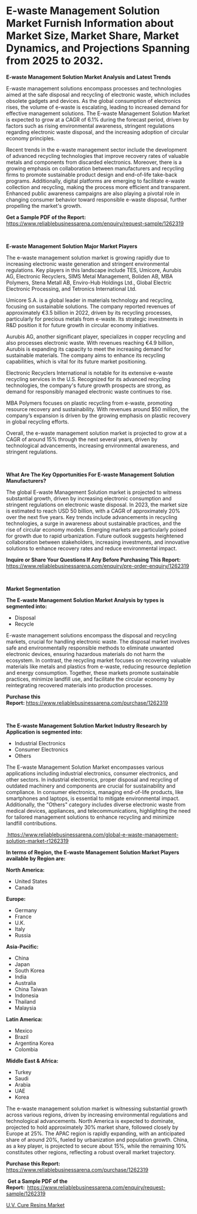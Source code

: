 <p><h1>E-waste Management Solution Market Furnish Information about Market Size, Market Share, Market Dynamics, and Projections Spanning from 2025 to 2032.</h1></p><p><strong>E-waste Management Solution Market Analysis and Latest Trends</strong></p>
<p><p>E-waste management solutions encompass processes and technologies aimed at the safe disposal and recycling of electronic waste, which includes obsolete gadgets and devices. As the global consumption of electronics rises, the volume of e-waste is escalating, leading to increased demand for effective management solutions. The E-waste Management Solution Market is expected to grow at a CAGR of 6.1% during the forecast period, driven by factors such as rising environmental awareness, stringent regulations regarding electronic waste disposal, and the increasing adoption of circular economy principles.</p><p>Recent trends in the e-waste management sector include the development of advanced recycling technologies that improve recovery rates of valuable metals and components from discarded electronics. Moreover, there is a growing emphasis on collaboration between manufacturers and recycling firms to promote sustainable product design and end-of-life take-back programs. Additionally, digital platforms are emerging to facilitate e-waste collection and recycling, making the process more efficient and transparent. Enhanced public awareness campaigns are also playing a pivotal role in changing consumer behavior toward responsible e-waste disposal, further propelling the market's growth.</p></p>
<p><strong>Get a Sample PDF of the Report:&nbsp;</strong> <a href="https://www.reliablebusinessarena.com/enquiry/request-sample/1262319?utm_campaign=1841&utm_medium=2&utm_source=Github&utm_content=ia&utm_term=24032025&utm_id=e-waste-management-solution">https://www.reliablebusinessarena.com/enquiry/request-sample/1262319</a></p>
<p>&nbsp;</p>
<p><strong>E-waste Management Solution Major Market Players</strong></p>
<p><p>The e-waste management solution market is growing rapidly due to increasing electronic waste generation and stringent environmental regulations. Key players in this landscape include TES, Umicore, Aurubis AG, Electronic Recyclers, SIMS Metal Management, Boliden AB, MBA Polymers, Stena Metall AB, Enviro-Hub Holdings Ltd., Global Electric Electronic Processing, and Tetronics International Ltd.</p><p>Umicore S.A. is a global leader in materials technology and recycling, focusing on sustainable solutions. The company reported revenues of approximately €3.5 billion in 2022, driven by its recycling processes, particularly for precious metals from e-waste. Its strategic investments in R&D position it for future growth in circular economy initiatives.</p><p>Aurubis AG, another significant player, specializes in copper recycling and also processes electronic waste. With revenues reaching €4.9 billion, Aurubis is expanding its capacity to meet the increasing demand for sustainable materials. The company aims to enhance its recycling capabilities, which is vital for its future market positioning.</p><p>Electronic Recyclers International is notable for its extensive e-waste recycling services in the U.S. Recognized for its advanced recycling technologies, the company's future growth prospects are strong, as demand for responsibly managed electronic waste continues to rise.</p><p>MBA Polymers focuses on plastic recycling from e-waste, promoting resource recovery and sustainability. With revenues around $50 million, the company’s expansion is driven by the growing emphasis on plastic recovery in global recycling efforts.</p><p>Overall, the e-waste management solution market is projected to grow at a CAGR of around 15% through the next several years, driven by technological advancements, increasing environmental awareness, and stringent regulations.</p></p>
<p>&nbsp;</p>
<p><strong>What Are The Key Opportunities For E-waste Management Solution Manufacturers?</strong></p>
<p><p>The global E-waste Management Solution market is projected to witness substantial growth, driven by increasing electronic consumption and stringent regulations on electronic waste disposal. In 2023, the market size is estimated to reach USD 50 billion, with a CAGR of approximately 20% over the next five years. Key trends include advancements in recycling technologies, a surge in awareness about sustainable practices, and the rise of circular economy models. Emerging markets are particularly poised for growth due to rapid urbanization. Future outlook suggests heightened collaboration between stakeholders, increasing investments, and innovative solutions to enhance recovery rates and reduce environmental impact.</p></p>
<p><strong>Inquire or Share Your Questions If Any Before Purchasing This Report:</strong> <a href="https://www.reliablebusinessarena.com/enquiry/pre-order-enquiry/1262319?utm_campaign=1841&utm_medium=2&utm_source=Github&utm_content=ia&utm_term=24032025&utm_id=e-waste-management-solution">https://www.reliablebusinessarena.com/enquiry/pre-order-enquiry/1262319</a></p>
<p>&nbsp;</p>
<p><strong>Market Segmentation</strong></p>
<p><strong>The E-waste Management Solution Market Analysis by types is segmented into:</strong></p>
<p><ul><li>Disposal</li><li>Recycle</li></ul></p>
<p><p>E-waste management solutions encompass the disposal and recycling markets, crucial for handling electronic waste. The disposal market involves safe and environmentally responsible methods to eliminate unwanted electronic devices, ensuring hazardous materials do not harm the ecosystem. In contrast, the recycling market focuses on recovering valuable materials like metals and plastics from e-waste, reducing resource depletion and energy consumption. Together, these markets promote sustainable practices, minimize landfill use, and facilitate the circular economy by reintegrating recovered materials into production processes.</p></p>
<p><strong>Purchase this Report:&nbsp;</strong><a href="https://www.reliablebusinessarena.com/purchase/1262319?utm_campaign=1841&utm_medium=2&utm_source=Github&utm_content=ia&utm_term=24032025&utm_id=e-waste-management-solution">https://www.reliablebusinessarena.com/purchase/1262319</a></p>
<p>&nbsp;</p>
<p><strong>The E-waste Management Solution Market Industry Research by Application is segmented into:</strong></p>
<p><ul><li>Industrial Electronics</li><li>Consumer Electronics</li><li>Others</li></ul></p>
<p><p>The E-waste Management Solution Market encompasses various applications including industrial electronics, consumer electronics, and other sectors. In industrial electronics, proper disposal and recycling of outdated machinery and components are crucial for sustainability and compliance. In consumer electronics, managing end-of-life products, like smartphones and laptops, is essential to mitigate environmental impact. Additionally, the "Others" category includes diverse electronic waste from medical devices, appliances, and telecommunications, highlighting the need for tailored management solutions to enhance recycling and minimize landfill contributions.</p></p>
<p><a href="https://www.reliablebusinessarena.com/global-e-waste-management-solution-market-r1262319?utm_campaign=1841&utm_medium=2&utm_source=Github&utm_content=ia&utm_term=24032025&utm_id=e-waste-management-solution">&nbsp;https://www.reliablebusinessarena.com/global-e-waste-management-solution-market-r1262319</a></p>
<p><strong>In terms of Region, the E-waste Management Solution Market Players available by Region are:</strong></p>
<p>
    <p> <strong> North America: </strong>
        <ul>
            <li>United States</li>
            <li>Canada</li>
        </ul>
        </p> 
    <p> <strong> Europe: </strong>
        <ul>
            <li>Germany</li>
            <li>France</li>
            <li>U.K.</li>
            <li>Italy</li>
            <li>Russia</li>
        </ul>
        </p> 
    <p> <strong> Asia-Pacific: </strong>
        <ul>
            <li>China</li>
            <li>Japan</li>
            <li>South Korea</li>
            <li>India</li>
            <li>Australia</li>
            <li>China Taiwan</li>
            <li>Indonesia</li>
            <li>Thailand</li>
            <li>Malaysia</li>
        </ul>
        </p> 
    <p> <strong> Latin America: </strong>
        <ul>
            <li>Mexico</li>
            <li>Brazil</li>
            <li>Argentina Korea</li>
            <li>Colombia</li>
        </ul>
        </p> 
    <p> <strong> Middle East & Africa: </strong>
        <ul>
            <li>Turkey</li>
            <li>Saudi</li>
            <li>Arabia</li>
            <li>UAE</li>
            <li>Korea</li>
        </ul>
    </p>
    </p>
<p><p>The e-waste management solution market is witnessing substantial growth across various regions, driven by increasing environmental regulations and technological advancements. North America is expected to dominate, projected to hold approximately 30% market share, followed closely by Europe at 25%. The APAC region is rapidly expanding, with an anticipated share of around 20%, fueled by urbanization and population growth. China, as a key player, is projected to secure about 15%, while the remaining 10% constitutes other regions, reflecting a robust overall market trajectory.</p></p>
<p><strong>Purchase this Report: </strong><a href="https://www.reliablebusinessarena.com/purchase/1262319?utm_campaign=1841&utm_medium=2&utm_source=Github&utm_content=ia&utm_term=24032025&utm_id=e-waste-management-solution">https://www.reliablebusinessarena.com/purchase/1262319</a></p>
<p>&nbsp;<strong>Get a Sample PDF of the Report:&nbsp;&nbsp;</strong><a href="https://www.reliablebusinessarena.com/enquiry/request-sample/1262319?utm_campaign=1841&utm_medium=2&utm_source=Github&utm_content=ia&utm_term=24032025&utm_id=e-waste-management-solution">https://www.reliablebusinessarena.com/enquiry/request-sample/1262319</a></p>
<p><strong></strong></p>
<p><p><a href="https://github.com/julyju69/Market-Research-Report-List-6/blob/main/uv-cure-resins-market.md?utm_campaign=1841&utm_medium=2&utm_source=Github&utm_content=ia&utm_term=24032025&utm_id=e-waste-management-solution">U.V. Cure Resins Market</a></p></p>